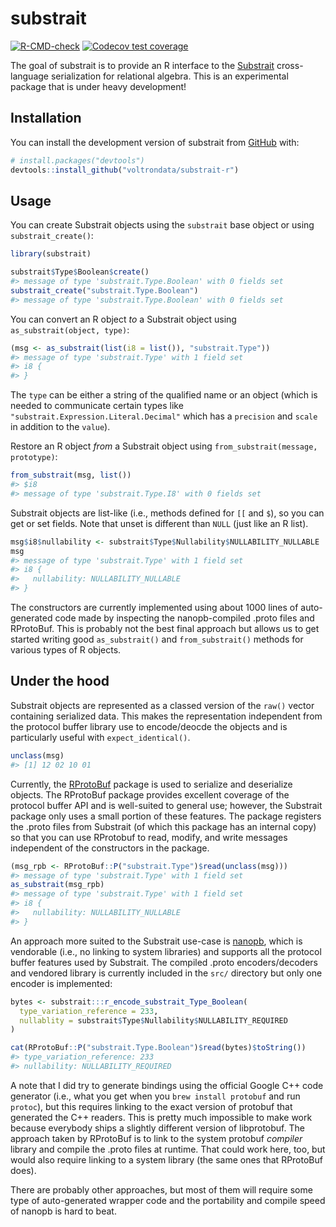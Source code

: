 
<!-- README.md is generated from README.Rmd. Please edit that file -->

# substrait

<!-- badges: start -->

[![R-CMD-check](https://github.com/voltrondata/substrait-r/workflows/R-CMD-check/badge.svg)](https://github.com/voltrondata/substrait-r/actions)
[![Codecov test
coverage](https://codecov.io/gh/voltrondata/substrait-r/branch/master/graph/badge.svg)](https://app.codecov.io/gh/voltrondata/substrait-r?branch=master)
<!-- badges: end -->

The goal of substrait is to provide an R interface to the
[Substrait](https://substrait.io) cross-language serialization for
relational algebra. This is an experimental package that is under heavy
development!

## Installation

You can install the development version of substrait from
[GitHub](https://github.com/) with:

``` r
# install.packages("devtools")
devtools::install_github("voltrondata/substrait-r")
```

## Usage

You can create Substrait objects using the `substrait` base object or
using `substrait_create()`:

``` r
library(substrait)

substrait$Type$Boolean$create()
#> message of type 'substrait.Type.Boolean' with 0 fields set
substrait_create("substrait.Type.Boolean")
#> message of type 'substrait.Type.Boolean' with 0 fields set
```

You can convert an R object *to* a Substrait object using
`as_substrait(object, type)`:

``` r
(msg <- as_substrait(list(i8 = list()), "substrait.Type"))
#> message of type 'substrait.Type' with 1 field set
#> i8 {
#> }
```

The `type` can be either a string of the qualified name or an object
(which is needed to communicate certain types like
`"substrait.Expression.Literal.Decimal"` which has a `precision` and
`scale` in addition to the `value`).

Restore an R object *from* a Substrait object using
`from_substrait(message, prototype)`:

``` r
from_substrait(msg, list())
#> $i8
#> message of type 'substrait.Type.I8' with 0 fields set
```

Substrait objects are list-like (i.e., methods defined for `[[` and
`$`), so you can get or set fields. Note that unset is different than
`NULL` (just like an R list).

``` r
msg$i8$nullability <- substrait$Type$Nullability$NULLABILITY_NULLABLE
msg
#> message of type 'substrait.Type' with 1 field set
#> i8 {
#>   nullability: NULLABILITY_NULLABLE
#> }
```

The constructors are currently implemented using about 1000 lines of
auto-generated code made by inspecting the nanopb-compiled .proto files
and RProtoBuf. This is probably not the best final approach but allows
us to get started writing good `as_substrait()` and `from_substrait()`
methods for various types of R objects.

## Under the hood

Substrait objects are represented as a classed version of the `raw()`
vector containing serialized data. This makes the representation
independent from the protocol buffer library use to encode/deocde the
objects and is particularly useful with `expect_identical()`.

``` r
unclass(msg)
#> [1] 12 02 10 01
```

Currently, the [RProtoBuf](https://cran.r-project.org/package=RProtoBuf)
package is used to serialize and deserialize objects. The RProtoBuf
package provides excellent coverage of the protocol buffer API and is
well-suited to general use; however, the Substrait package only uses a
small portion of these features. The package registers the .proto files
from Substrait (of which this package has an internal copy) so that you
can use RProtobuf to read, modify, and write messages independent of the
constructors in the package.

``` r
(msg_rpb <- RProtoBuf::P("substrait.Type")$read(unclass(msg)))
#> message of type 'substrait.Type' with 1 field set
as_substrait(msg_rpb)
#> message of type 'substrait.Type' with 1 field set
#> i8 {
#>   nullability: NULLABILITY_NULLABLE
#> }
```

An approach more suited to the Substrait use-case is
[nanopb](https://github.com/nanopb/nanopb), which is vendorable (i.e.,
no linking to system libraries) and supports all the protocol buffer
features used by Substrait. The compiled .proto encoders/decoders and
vendored library is currently included in the `src/` directory but only
one encoder is implemented:

``` r
bytes <- substrait:::r_encode_substrait_Type_Boolean(
  type_variation_reference = 233,
  nullablity = substrait$Type$Nullability$NULLABILITY_REQUIRED
)

cat(RProtoBuf::P("substrait.Type.Boolean")$read(bytes)$toString())
#> type_variation_reference: 233
#> nullability: NULLABILITY_REQUIRED
```

A note that I did try to generate bindings using the official Google C++
code generator (i.e., what you get when you `brew install protobuf` and
run `protoc`), but this requires linking to the exact version of
protobuf that generated the C++ readers. This is pretty much impossible
to make work because everybody ships a slightly different version of
libprotobuf. The approach taken by RProtoBuf is to link to the system
protobuf *compiler* library and compile the .proto files at runtime.
That could work here, too, but would also require linking to a system
library (the same ones that RProtoBuf does).

There are probably other approaches, but most of them will require some
type of auto-generated wrapper code and the portability and compile
speed of nanopb is hard to beat.
